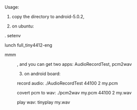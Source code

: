 Usage:  
  
1. copy the directory to android-5.0.2,  
  
2. on ubuntu:   
  
. setenv  
  
lunch full_tiny4412-eng    
  
mmm   <dir of APP_0011_AudioRecordTest>, and you can get two apps: AudioRecordTest, pcm2wav  
  
3. on android board:  
  
record audio: ./AudioRecordTest 44100 2 my.pcm  
   
covert pcm to wav: ./pcm2wav my.pcm 44100 2 my.wav  
  
play wav: tinyplay my.wav  
  
